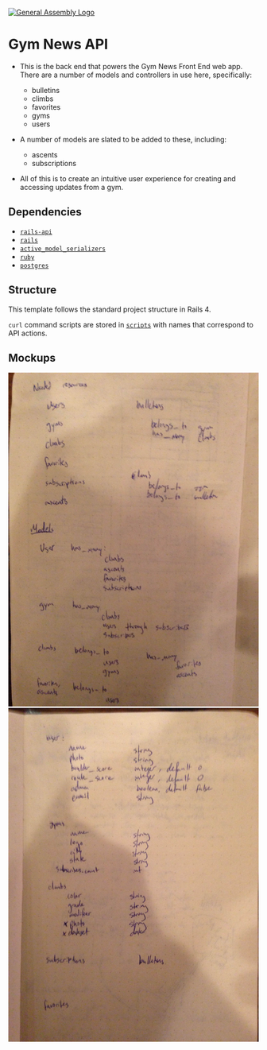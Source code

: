 [![General Assembly Logo](https://camo.githubusercontent.com/1a91b05b8f4d44b5bbfb83abac2b0996d8e26c92/687474703a2f2f692e696d6775722e636f6d2f6b6538555354712e706e67)](https://generalassemb.ly/education/web-development-immersive)

# Gym News API

-   This is the back end that powers the Gym News Front End web app. There are a
    number of models and controllers in use here, specifically:

    -   bulletins
    -   climbs
    -   favorites
    -   gyms
    -   users

-   A number of models are slated to be added to these, including:

    -   ascents
    -   subscriptions

-   All of this is to create an intuitive user experience for creating and
    accessing updates from a gym.

## Dependencies

-   [`rails-api`](https://github.com/rails-api/rails-api)
-   [`rails`](https://github.com/rails/rails)
-   [`active_model_serializers`](https://github.com/rails-api/active_model_serializers)
-   [`ruby`](https://www.ruby-lang.org/en/)
-   [`postgres`](http://www.postgresql.org)

## Structure

This template follows the standard project structure in Rails 4.

`curl` command scripts are stored in [`scripts`](scripts) with names that
correspond to API actions.

## Mockups

  ![Mockup](mockup1.JPG?raw=true)
  ![Mockup](mockup2.JPG?raw=true)

